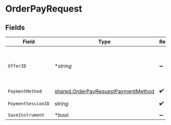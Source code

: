 # OrderPayRequest


## Fields

| Field                                                                                                                | Type                                                                                                                 | Required                                                                                                             | Description                                                                                                          | Example                                                                                                              |
| -------------------------------------------------------------------------------------------------------------------- | -------------------------------------------------------------------------------------------------------------------- | -------------------------------------------------------------------------------------------------------------------- | -------------------------------------------------------------------------------------------------------------------- | -------------------------------------------------------------------------------------------------------------------- |
| `OfferID`                                                                                                            | **string*                                                                                                            | :heavy_minus_sign:                                                                                                   | This is required if any offers needs to be applied to the order.                                                     | faa6cc05-d1e2-401c-b0cf-0c9db3ff0f0b                                                                                 |
| `PaymentMethod`                                                                                                      | [shared.OrderPayRequestPaymentMethod](../../models/shared/orderpayrequestpaymentmethod.md)                           | :heavy_check_mark:                                                                                                   | N/A                                                                                                                  |                                                                                                                      |
| `PaymentSessionID`                                                                                                   | *string*                                                                                                             | :heavy_check_mark:                                                                                                   | N/A                                                                                                                  | session__CvcEmNKDkmERQrxnx39ibhJ3Ii034pjc8ZVxf3qcgEXCWlgDDlHRgz2XYZCqpajDQSXMMtCusPgOIxYP2LZx0-05p39gC2Vgmq1RAj--gcn |
| `SaveInstrument`                                                                                                     | **bool*                                                                                                              | :heavy_minus_sign:                                                                                                   | N/A                                                                                                                  |                                                                                                                      |